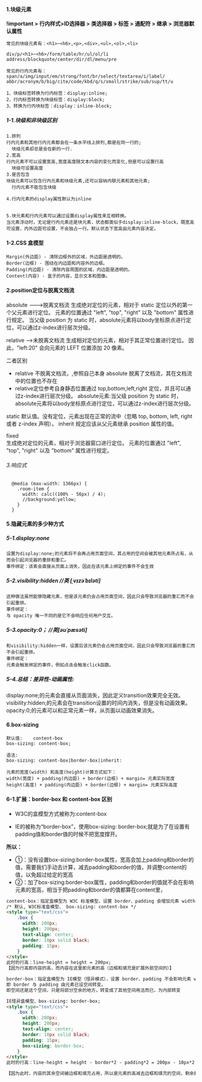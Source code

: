 #### 1.块级元素
**!important > 行内样式>ID选择器 > 类选择器 > 标签 > 通配符 > 继承 > 浏览器默认属性**
```
常见的块级元素有：<h1>~<h6>,<p>,<div>,<ul>,<ol>,<li>

div/p/<h1>~<h6>/form/table/hr/ul/ol/li
address/blockquote/center/dir/dl/menu/pre

常见的行内元素有：
span/a/img/input/em/strong/font/br/select/textarea/i/label/
abbr/acronym/b/big/cite/code/kbd/q/s/small/strike/sub/sup/tt/u

1、块级标签转换为行内标签：display:inline;
2、行内标签转换为块级标签：display:block;
3、转换为行内块标签：display：inline-block;
```
##### 1-1.块级和非块级区别
```
1.排列
行内元素和其他行内元素都会在一条水平线上排列,都是在同一行的;
  块级元素却总是会在新的一行.
2.宽高
行内元素不可以设置宽高,宽度高度随文本内容的变化而变化,但是可以设置行高
  块级可设置高度
3.是否包含
块级元素可以包含行内元素和块级元素,还可以容纳内联元素和其他元素;
  行内元素不能包含块级

4.行内元素的display属性默认为inline


5.块元素和行内元素可以通过设置display属性来互相转换。
当元素浮动时，无论是行内元素还是块元素，状态都类似于display:inline-block，既宽高可设置，内外边距可设置，不会独占一行。默认状态下宽高由元素内容决定。
```


#### 1-2.CSS 盒模型
```
Margin(外边距) - 清除边框外的区域，外边距是透明的。
Border(边框) - 围绕在内边距和内容外的边框。
Padding(内边距) - 清除内容周围的区域，内边距是透明的。
Content(内容) - 盒子的内容，显示文本和图像。
```

#### 2.position定位与脱离文档流
absolute  --->脱离文档流
生成绝对定位的元素，相对于 static 定位以外的第一个父元素进行定位。
元素的位置通过 "left", "top", "right" 以及 "bottom" 属性进行规定。
当父级 position 为 static 时，absolute元素将以body坐标原点进行定位，可以通过z-index进行层次分级。

relative -->未脱离文档流
生成相对定位的元素，相对于其正常位置进行定位。
因此，"left:20" 会向元素的 LEFT 位置添加 20 像素。

二者区别
+ relative 不脱离文档流，,参照自己本身
absolute 脱离了文档流，其在文档流中的位置也不存在
+ relative定位参考自身静态位置通过 top,bottom,left,right 定位，并且可以通过z-index进行层次分级。
absolute元素:当父级 position 为 static 时，absolute元素将以body坐标原点进行定位，可以通过z-index进行层次分级。

static  默认值。没有定位，元素出现在正常的流中（忽略 top, bottom, left, right 或者 z-index 声明）。
inherit 规定应该从父元素继承 position 属性的值。


fixed   
生成绝对定位的元素，相对于浏览器窗口进行定位。
元素的位置通过 "left", "top", "right" 以及 "bottom" 属性进行规定。

###### 3.响应式
```
  @media (max-width: 1366px) {
    .room-item {
      width: calc((100% - 56px) / 4);
      //background:yellow;
    }
  }
```


#### 5.隐藏元素的多少种方式
##### 5-1.display:none
```
设置为display:none;的元素将不会再占用页面空间，其占用的空间会被其他元素所占有，从而会引起浏览器的重排和重汇。
事件绑定：该素会直接从页面上消失，因此在该元素上绑定的事件不会生效
```
##### 5-2.visibility:hidden   //英 [ˌvɪzəˈbɪləti]
```
这种做法虽然能够隐藏元素，但是该元素仍会占用页面空间，因此只会导致浏览器的重汇而不会引起重排。
事件绑定：
与 opacity 唯一不同的是它不会响应任何用户交互。
```
##### 5-3.opacity:0；  //英[əʊˈpæsəti]
```
和visibility:hidden一样，设置后该元素仍会占用页面空间，因此只会导致浏览器的重汇而不会引起重排。
事件绑定：
元素会触发绑定的事件，例如点击会触发click函数。
```
##### 5-4.总结：差异性-动画属性:
display:none;的元素会直接从页面消失，因此定义transition效果完全无效。
visibility:hidden;的元素会在transition设置的时间内消失，但是没有动画效果。
opacity:0;的元素可以和正常元素一样，从页面以动画效果消失。


#### 6.box-sizing
```
默认值:	content-box
box-sizing: content-box;

语法:
box-sizing: content-box|border-box|inherit:

元素的宽度(width) 和高度(height)计算方式如下：
width(宽度) + padding(内边距) + border(边框) + margin= 元素实际宽度
height(高度) + padding(内边距) + border(边框) + margin= 元素实际高度
```

#### 6-1.扩展：border-box 和 content-box 区别
* W3C的盒模型方式被称为:content-box

* IE的被称为“border-box”，使用box-sizing: border-box;就是为了在设置有padding值和border值的时候不把宽度撑开。

**所以：**
* ①：没有设置box-sizing:border-box属性，宽高会加上padding和border的值，需要我们手动去计算，减去padding和border的值，并调整content的值，以免超过给定的宽高
* ②：加了box-sizing:border-box属性，padding和border的值就不会在影响元素的宽高，相当于把padding和border的值都算在content里，
```html
content-box：指定盒模型为 W3C 标准模型，设置 border、padding 会增加元素 width与 height 的尺寸，即 border 与 padding 相当于是元素的“殖民地”，元素的“土地”、尺寸会增加，为向外延伸。
/* 默认, W3C标准盒模型、 box-sizing: content-box */
<style type="text/css">
    .box {
      width: 200px;
      height: 200px;
      text-align: center;
      border: 10px solid black;
      padding: 15px;
    }
</style>
此时的行高：line-height = height = 200px;
【因为行高即内容的高，而内容在这里即元素的高（边框和填充是扩展外部空间的）】
```

```html
border-box：指定盒模型为 IE模型（怪异模式），设置 border、padding 不会影响元素 width 与 height 的尺寸，
即 border 与 padding 由元素已设空间转变。
即空间还是这个空间，只是将部分空余的地方，转变成了其他空间用法而已，为内部转变

IE怪异盒模型、box-sizing: border-box;
<style type="text/css">
    .box {
      width: 200px;
      height: 200px;
      text-align: center;
      border: 10px solid black;
      padding: 15px;
      box-sizing: border-box;
    }
</style>
此时的行高：line-height = height - border*2 - padding*2 = 200px - 10px*2 - 15px*2 = 150px;

【因为此时，内容的其余空间被边框和填充占用，所以是元素的高减去边框和填充的空间，剩余即为内容空间】
```
